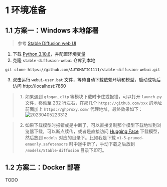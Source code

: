 # 1 环境准备

## 1.1 方案一：Windows 本地部署

> 参考 [Stable Diffusion web UI](https://github.com/AUTOMATIC1111/stable-diffusion-webui)

1. 下载 [Python 3.10.6](https://www.python.org/downloads/release/python-3106/)，并配置环境变量
2. 克隆 `stable-diffusion-webui` 仓库到本地
``` git
git clone https://github.com/AUTOMATIC1111/stable-diffusion-webui.git
```
3. 双击运行 `webui-user.bat` 文件，等待自动下载依赖环境和模型，启动成功后访问 http://localhost:7860

> 1. 如果遇到 `gfpgan`, `clip` 等模块下载时卡住或报错，可以打开 `launch.py` 文件，移动至 232 行左右，在那几个 `https://github.com/xxx` 的地址前面加上 `https://ghproxy.com/` 代理地址，最终效果如下：
![20230405223312](https://zoulei-images.oss-cn-chengdu.aliyuncs.com/md-images/20230405223312.png)

> 2. 如果下载模型时报错或是中断了，可以直接复制那个模型下载地址到浏览器下载，可以断点续传，或者是直接访问 [Hugging Face](https://huggingface.co) 下载模型，然后放到 `models` 对应的目录下。比如我是下载 `v1-5-pruned-emaonly.safetensors` 时中途中断了，手动下载之后放到 `/models/Stable-diffusion` 目录下即可。

## 1.2 方案二：Docker 部署

TODO